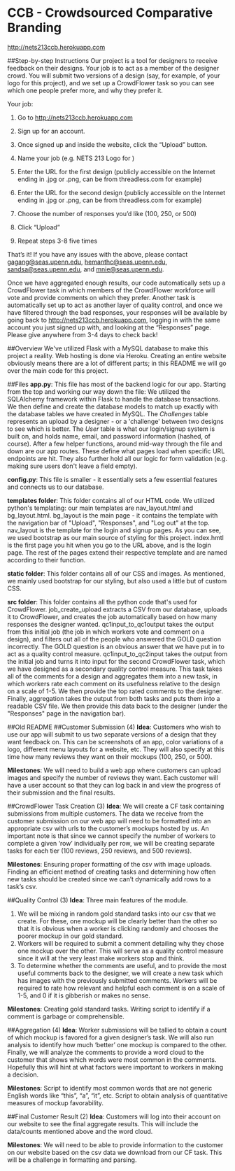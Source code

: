 # CCB - Crowdsourced Comparative Branding
http://nets213ccb.herokuapp.com

##Step-by-step Instructions
Our project is a tool for designers to receive feedback on their designs. Your job is to act as a member of the designer crowd. You will submit two versions of a design (say, for example, of your logo for this project), and we set up a CrowdFlower task so you can see which one people prefer more, and why they prefer it. 

Your job:

1. Go to http://nets213ccb.herokuapp.com

2. Sign up for an account.

3. Once signed up and inside the website, click the “Upload” button.

4. Name your job (e.g. NETS 213 Logo for <project name>)

5. Enter the URL for the first design (publicly accessible on the Internet ending in .jpg or .png, can be from threadless.com for example)

6. Enter the URL for the second design (publicly accessible on the Internet ending in .jpg or .png, can be from threadless.com for example)

7. Choose the number of responses you’d like (100, 250, or 500)

8. Click “Upload”

9. Repeat steps 3-8 five times

That’s it! If you have any issues with the above, please contact gagang@seas.upenn.edu, hemanthc@seas.upenn.edu, sandsa@seas.upenn.edu, and mnie@seas.upenn.edu. 

Once we have aggregated enough results, our code automatically sets up a CrowdFlower task in which members of the CrowdFlower workforce will vote and provide comments on which they prefer. Another task is automatically set up to act as another layer of quality control, and once we have filtered through the bad responses, your responses will be available by going back to http://nets213ccb.herokuapp.com, logging in with the same account you just signed up with, and looking at the “Responses” page. Please give anywhere from 3-4 days to check back!

##Overview
We've utilized Flask with a MySQL database to make this project a reality. Web hosting is done via Heroku. Creating an entire website obviously means there are a lot of different parts; in this README we will go over the main code for this project. 

##Files
**app.py**:
This file has most of the backend logic for our app. Starting from the top and working our way down the file: We utilized the SQLAlchemy framework within Flask to handle the database transactions. We then define and create the database models to match up exactly with the database tables we have created in MySQL. The _Challenges_ table represents an upload by a designer - or a 'challenge' between two designs to see which is better. The _User_ table is what our login/signup system is built on, and holds name, email, and password information (hashed, of course). After a few helper functions, around mid-way through the file and down are our app routes. These define what pages load when specific URL endpoints are hit. They also further hold all our logic for form validation (e.g. making sure users don't leave a field empty). 

**config.py**:
This file is smaller - it essentially sets a few essential features and connects us to our database. 

**templates folder**:
This folder contains all of our HTML code. We utilized python's templating: our main templates are nav_layout.html and bg_layout.html. bg_layout is the main page - it contains the template with the navigation bar of "Upload", "Responses", and "Log out" at the top. nav_layout is the template for the login and signup pages. As you can see, we used bootstrap as our main source of styling for this project. index.hmtl is the first page you hit when you go to the URL above, and is the login page. The rest of the pages extend their respective template and are named according to their function. 

**static folder**: This folder contains all of our CSS and images. As mentioned, we mainly used bootstrap for our styling, but also used a little but of custom CSS. 

**src folder**: This folder contains all the python code that's used for CrowdFlower. job_create_upload extracts a CSV from our database, uploads it to CrowdFlower, and creates the job automatically based on how many responses the designer wanted. qc1input_to_qc1output takes the output from this initial job (the job in which workers vote and comment on a design), and filters out all of the people who answered the GOLD question incorrectly. The GOLD question is an obvious answer that we have put in to act as a quality control measure. qc1input_to_qc2input takes the output from the initial job and turns it into input for the second CrowdFlower task, which we have designed as a secondary quality control measure. This task takes all of the comments for a design and aggregates them into a new task, in which workers rate each comment on its usefulness relative to the design on a scale of 1-5. We then provide the top rated comments to the designer. Finally, aggregation takes the output from both tasks and puts them into a readable CSV file. We then provide this data back to the designer (under the "Responses" page in the navigation bar). 

##Old README
##Customer Submission (4)
**Idea**: Customers who wish to use our app will submit to us two separate versions of a design that they want feedback on. This can be screenshots of an app, color variations of a logo, different menu layouts for a website, etc. They will also specify at this time how many reviews they want on their mockups (100, 250, or 500).

**Milestones**: We will need to build a web app where customers can upload images and specify the number of reviews they want. Each customer will have a user account so that they can log back in and view the progress of their submission and the final results.


##CrowdFlower Task Creation (3)
**Idea**: We will create a CF task containing submissions from multiple customers. The data we receive from the customer submission on our web app will need to be formatted into an appropriate csv with urls to the customer’s mockups hosted by us. An important note is that since we cannot specify the number of workers to complete a given ‘row’ individually per row, we will be creating separate tasks for each tier (100 reviews, 250 reviews, and 500 reviews).

**Milestones**: Ensuring proper formatting of the csv with image uploads. Finding an efficient method of creating tasks and determining how often new tasks should be created since we can’t dynamically add rows to a task’s csv.

##Quality Control (3)
**Idea**: Three main features of the module. 

1) We will be mixing in random gold standard tasks into our csv that we create. For these, one mockup will be clearly better than the other so that it is obvious when a worker is clicking randomly and chooses the poorer mockup in our gold standard.
2) Workers will be required to submit a comment detailing why they chose one mockup over the other. This will serve as a quality control measure since it will at the very least make workers stop and think. 
3) To determine whether the comments are useful, and to provide the most useful comments back to the designer, we will create a new task which has images with the previously submitted comments. Workers will be required to rate how relevant and helpful each comment is on a scale of 1-5, and 0 if it is gibberish or makes no sense. 

**Milestones**: Creating gold standard tasks. Writing script to identify if a comment is garbage or comprehensible.

##Aggregation (4)
**Idea**: Worker submissions will be tallied to obtain a count of which mockup is favored for a given designer’s task. We will also run analysis to identify how much ‘better’ one mockup is compared to the other. Finally, we will analyze the comments to provide a word cloud to the customer that shows which words were most common in the comments. Hopefully this will hint at what factors were important to workers in making a decision.

**Milestones**: Script to identify most common words that are not generic English words like “this”, “a”, “it”, etc. Script to obtain analysis of quantitative measures of mockup favorability.

##Final Customer Result (2)
**Idea**: Customers will log into their account on our website to see the final aggregate results. This will include the data/counts mentioned above and the word cloud.

**Milestones**: We will need to be able to provide information to the customer on our website based on the csv data we download from our CF task. This will be a challenge in formatting and parsing.
